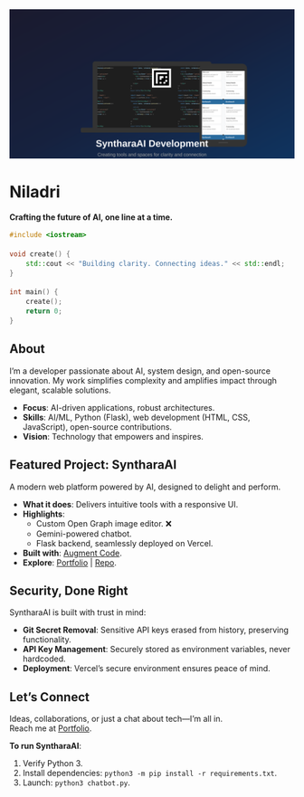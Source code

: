 <div align="center">
  <img src="assets/images/og-image-devices.svg" alt="SyntharaAI Development" width="600">
</div>

# Niladri

**Crafting the future of AI, one line at a time.**

```cpp
#include <iostream>

void create() {
    std::cout << "Building clarity. Connecting ideas." << std::endl;
}

int main() {
    create();
    return 0;
}
```

## About

I’m a developer passionate about AI, system design, and open-source innovation. My work simplifies complexity and amplifies impact through elegant, scalable solutions.

- **Focus**: AI-driven applications, robust architectures.  
- **Skills**: AI/ML, Python (Flask), web development (HTML, CSS, JavaScript), open-source contributions.  
- **Vision**: Technology that empowers and inspires.

## Featured Project: SyntharaAI

A modern web platform powered by AI, designed to delight and perform.

- **What it does**: Delivers intuitive tools with a responsive UI.  
- **Highlights**:  
  - Custom Open Graph image editor.   ❌
  - Gemini-powered chatbot.  
  - Flask backend, seamlessly deployed on Vercel.  
- **Built with**: [Augment Code](https://www.augmentcode.com/).  
- **Explore**: [Portfolio](https://bniladridas.github.io) | [Repo](#).

## Security, Done Right

SyntharaAI is built with trust in mind:  

- **Git Secret Removal**: Sensitive API keys erased from history, preserving functionality.  
- **API Key Management**: Securely stored as environment variables, never hardcoded.  
- **Deployment**: Vercel’s secure environment ensures peace of mind.

## Let’s Connect

Ideas, collaborations, or just a chat about tech—I’m all in.  
Reach me at [Portfolio](https://bniladridas.vercel.app).  

**To run SyntharaAI**:  
1. Verify Python 3.  
2. Install dependencies: `python3 -m pip install -r requirements.txt`.  
3. Launch: `python3 chatbot.py`.
